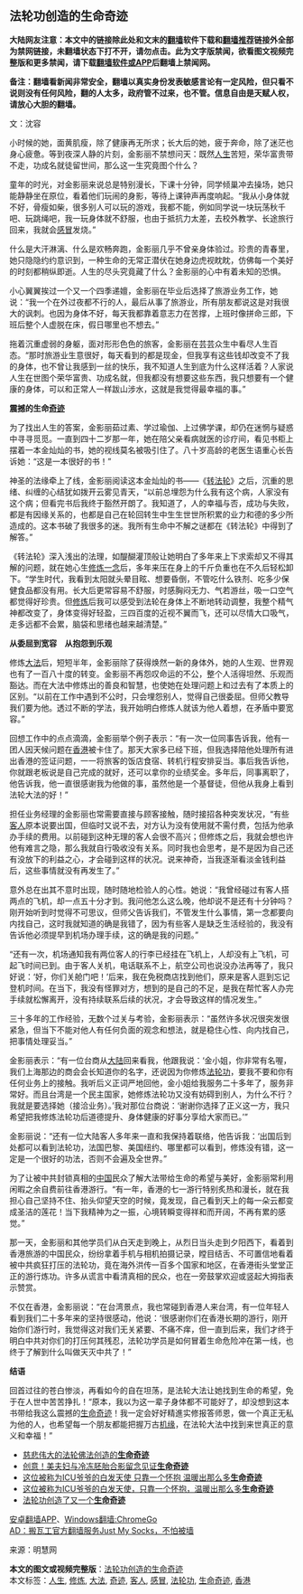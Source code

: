  <h2>法轮功创造的生命奇迹</h2> <p class="notice"><b>大陆网友注意：本文中的链接除此处和文末的<a href="https://github.com/bannedbook/fanqiang" >翻墙</a>软件下载和<a href="https://github.com/killgcd/justmysocks/blob/master/README.md">翻墙推荐</a>链接外全部为禁网链接，未翻墙状态下打不开，请勿点击。此为文字版禁闻，欲看图文视频完整版和更多禁闻，请下载<a href="https://github.com/bannedbook/fanqiang">翻墙软件或APP</a>后翻墙上禁闻网。</p><p>备注：翻墙看新闻非常安全，翻墙以真实身份发表敏感言论有一定风险，但只看不说则没有任何风险，翻的人太多，政府管不过来，也不管。信息自由是天赋人权，请放心大胆的翻墙。</b></p>  <div class="entry"> <p>文：沈容</p> <p></p> <p>小时候的她，面黄肌瘦，除了健康再无所求；长大后的她，疲于奔命，除了迷茫也身心疲惫。等到夜深人静的片刻，金影丽不禁想问天：既然<a href="https://www.bannedbook.org/bnews/tag/%E4%BA%BA%E7%94%9F/" class="st_tag internal_tag" rel="tag" title="标签 人生 下的日志">人生</a>苦短，荣华富贵带不走，功成名就徒留世间，那么这一生究竟图个什么？</p> <p>童年的时光，对金影丽来说总是特别漫长，下课十分钟，同学倾巢冲去操场，她只能静静坐在原位，看着他们玩闹的身影，等待上课钟声再度响起。“我从小身体就不好，骨瘦如柴，很多别人可以玩的游戏，我都不能，例如同学说一块玩荡秋千吧、玩跳绳吧，我一玩身体就不舒服，也由于抵抗力太差，去校外教学、长途旅行回来，我就会<a href="https://www.bannedbook.org/bnews/tag/%E6%84%9F%E5%86%92/" class="st_tag internal_tag" rel="tag" title="标签 感冒 下的日志">感冒</a>发烧。”</p> <p>什么是大汗淋漓、什么是欢畅奔跑，金影丽几乎不曾亲身体验过。珍贵的青春里，她只隐隐约约意识到，一种生命的无常正潜伏在她身边虎视眈眈，仿佛每一个美好的时刻都稍纵即逝。人生的尽头究竟藏了什么？金影丽的心中有着未知的恐惧。</p> <p>小心翼翼挨过一个又一个四季递嬗，金影丽在毕业后选择了旅游业务工作，她说：“我一个在外过夜都不行的人，最后从事了旅游业，所有朋友都说这是对我很大的讽刺。也因为身体不好，每天我都靠着意志力在苦撑，上班时像拼命三郎，下班后整个人虚脱在床，假日哪里也不想去。”</p>  <p>拖着沉重虚弱的身躯，面对形形色色的旅客，金影丽在芸芸众生中看尽人生百态。“那时旅游业生意很好，每天看到的都是现金，但我享有这些钱却改变不了我的身体，也不曾让我感到一丝的快乐，我不知道人生到底为什么这样活着？人家说人生在世图个荣华富贵、功成名就，但我都没有想要这些东西，我只想要有一个健康的身体，可以和正常人一样跋山涉水，这就是我觉得最幸福的事。”</p> <p><strong>震撼的生命<a href="https://www.bannedbook.org/bnews/tag/%e5%a5%87%e8%bf%b9/" class="st_tag internal_tag" rel="tag" title="标签 奇迹 下的日志">奇迹</a></strong></p> <p>为了找出人生的答案，金影丽茹过素、学过瑜伽、上过佛学课，却仍在迷惘与疑惑中寻寻觅觅。一直到四十二岁那一年，她在陪父亲看病就医的诊疗间，看见书柜上摆着一本金灿灿的书，她的视线莫名被吸引住了。八十岁高龄的老医生语重心长告诉她：“这是一本很好的书！”</p> <p>神圣的法缘牵上了线，金影丽阅读这本金灿灿的书——《<span class='wp_keywordlink'><a href="https://gb.falundafa.org/chigb/zfl.htm" title="《转法轮》" target="_blank">转法轮</a></span>》之后，沉重的思绪、纠缠的心结犹如拨开云雾见青天，“以前总埋怨为什么我有这个病，人家没有这个病；但看完书后我终于豁然开朗了。我知道了，人的幸福与否，成功与失败，都是有因缘关系的，也都是自己在轮回转生中生生世世所积累的业力和德的多少所造成的。这本书破了我很多的迷。我所有生命中不解之谜都在《转法轮》中得到了解答。”</p> <p>《转法轮》深入浅出的法理，如醍醐灌顶般让她明白了多年来上下求索却又不得其解的问题，就在她心生<span class='wp_keywordlink'><a href="https://www.qi-gong.me/" title="气功修炼网" target="_blank">修炼</a></span><span class='wp_keywordlink'><a href="https://www.bannedbook.org/forum2/topic13.html" title="小冊子：一念決定未來（更新版）" target="_blank">一念</a></span>后，多年来压在身上的千斤负重也在不久后轻松卸下。“学生时代，我看到太阳就头晕目眩、想要昏倒，不管吃什么铁剂、吃多少保健食品都没有用。长大后更常容易不舒服，时感胸闷无力、气若游丝，吸一口空气都觉得好珍贵。但<a href="https://www.bannedbook.org/bnews/tag/%e4%bf%ae%e7%82%bc/" class="st_tag internal_tag" rel="tag" title="标签 修炼 下的日志">修炼</a>后我可以感受到法轮在身体上不断地转动调整，我整个精气神都改变了，身体变得好轻盈，三四百度的近视不翼而飞，还可以尽情大口吸气，走多远都不会累，脑袋和思绪也越来越清楚。”</p> <p><strong>从委屈到宽容　从抱怨到乐观</strong></p>  <p>修炼<a href="https://www.bannedbook.org/bnews/tag/%E5%A4%A7%E6%B3%95/" class="st_tag internal_tag" rel="tag" title="标签 大法 下的日志">大法</a>后，短短半年，金影丽除了获得焕然一新的身体外，她的人生观、世界观也有了一百八十度的转变。金影丽不再怨叹命运的不公，整个人活得坦然、乐观而豁达。而在大法中修炼出的善良和智慧，也使她在处理问题上和过去有了本质上的区别。“以前在工作中遇到不公时，只会埋怨别人，觉得自己很委屈。但师父教导我们要为他。透过不断的学法，我开始明白修炼人就该为他人着想，在矛盾中要宽容。”</p> <p>回想工作中的点点滴滴，金影丽举个例子表示：“有一次一位同事告诉我，他有一团人因天候问题在<a href="https://www.bannedbook.org/bnews/tag/%e9%a6%99%e6%b8%af/" class="st_tag internal_tag" rel="tag" title="标签 香港 下的日志">香港</a>被卡住了。那天大家多已经下班，但我选择陪他处理所有进出香港的签证问题，一一将旅客的饭店食宿、转机行程安排妥当。事后我告诉他，你就跟老板说是自己完成的就好，还可以拿你的业绩奖金。多年后，同事离职了，他告诉我，他一直很感谢我为他做的事，虽然他是一个基督徒，但他从我身上看到法轮大法的好！”</p> <p>担任业务经理的金影丽也常需要直接与顾客接触，随时接招各种突发状况，“有些<a href="https://www.bannedbook.org/bnews/tag/%e5%ae%a2%e4%ba%ba/" class="st_tag internal_tag" rel="tag" title="标签 客人 下的日志">客人</a>原本说要出国，但临时又说不去，对方认为没有使用就不需付费，包括为他承办手续的费用。以前碰到这种无理的客人会很不高兴；但修炼之后，我就会想也许他有难言之隐，那么我就自行吸收没有关系。同时我也会思考，是不是因为自己还有没放下的利益之心，才会碰到这样的状况。说来神奇，当我逐渐看淡金钱利益后，这些事情就没有再发生了。”</p> <p>意外总在出其不意时出现，随时随地检验人的心性。她说：“我曾经碰过有客人搭两点的飞机，却一点五十分才到。我问他怎么这么晚，他却说不是还有十分钟吗？刚开始听到时觉得不可思议，但师父告诉我们，不管发生什么事情，第一念都要向内找自己，这时我就知道的确是我错了，因为有些客人是缺乏生活经验的，我没有告诉他必须提早到机场办理手续，这的确是我的问题。”</p> <p>“还有一次，机场通知我有两位客人的行李已经挂在飞机上，人却没有上飞机，可起飞时间已到。由于客人关机，电话联系不上，航空公司也说没办法再等了，我只好说：‘好，你们关舱门吧！’后来，我在免税商店找到他们，原来是客人逛到忘记登机时间。在当下，我没有怪罪对方，想到的是自己的不足，是我在帮忙客人办完手续就松懈离开，没有持续联系后续的状况，才会导致这样的情况发生。”</p> <p>三十多年的工作经验，无数个过关与考验，金影丽表示：“虽然许多状况很突发很紧急，但当下不能对他人有任何负面的观念和想法，就是稳住心性、向内找自己，把事情处理妥当。”</p>  <p>金影丽表示：“有一位台商从<span class='wp_keywordlink_affiliate'><a href="https://www.bannedbook.org/" title="大陆" target="_blank">大陆</a></span>回来看我，他跟我说：‘金小姐，你非常有名喔，我们上海那边的商会会长知道你的名字，还说因为你修炼<a href="https://www.bannedbook.org/bnews/tag/%e6%b3%95%e8%bd%ae%e5%8a%9f/" class="st_tag internal_tag" rel="tag" title="标签 法轮功 下的日志">法轮功</a>，要我不要和你有任何业务上的接触。我听后义正词严地回他，金小姐给我服务二十多年了，服务非常好。而且台湾是一个民主国家，她修炼法轮功又没有妨碍到别人，为什么不行？我就是要选择她（接洽业务）。’我对那位台商说：‘谢谢你选择了正义这一方，我只希望把我修炼法轮功后道德提升、身体健康的好事分享给大家而已。’”</p> <p>金影丽说：“还有一位大陆客人多年来一直和我保持着联络，他告诉我：‘出国后到处都可以看到法轮功，法国巴黎、美国纽约、哪里都可以看到，修炼没有错，这一定是一个很好的功法，否则不会遍及全世界。”</p> <p>为了让被中共封锁真相的<span class='wp_keywordlink_affiliate'><a href="https://www.bannedbook.org/" title="中国" target="_blank">中国</a></span>民众了解大法带给生命的希望与美好，金影丽常利用闲暇之余自费前往香港游行。“有一年，香港的七一游行特别炙热和漫长，就在我担心自己坚持不住、抬头仰望天空的时候，竟发现，自己看到天上的每一朵云都变成圣洁的莲花！当下我精神为之一振，心境转瞬变得祥和而开阔，不再有累的感觉。”</p> <p>那一天，金影丽和其他学员们从白天走到晚上，从烈日当头走到夕阳西下，看着到香港旅游的中国民众，纷纷拿着手机与相机拍摄记录，瞠目结舌、不可置信地看着被中共疯狂打压的法轮功，竟在海外洪传一百多个国家和地区，在香港街头堂堂正正的游行炼功。许多从谎言中看清真相的民众，也在一旁鼓掌欢迎或竖起大拇指表示赞赏。</p> <p>不仅在香港，金影丽说：“在台湾景点，我也常碰到香港人来台湾，有一位年轻人看到我们二十多年来的坚持很感动，他说：‘很感谢你们在香港长期的游行，刚开始你们游行时，我觉得这对我们无关紧要、不痛不痒，但一直到后来，我们才终于明白中共对你们的打压何其残忍，法轮功学员是如何冒着生命危险冲在第一线，也终于了解到什么叫做天灭中共了！”</p> <p><strong>结语</strong></p>  <p>回首过往的苍白惨淡，再看如今的自在坦荡，是法轮大法让她找到生命的希望，免于在人世中苦苦挣扎！“原本，我以为这一辈子身体都不可能好了，却没想到这本书带给我这么震撼的<a href="https://www.bannedbook.org/bnews/tag/%E7%94%9F%E5%91%BD%E5%A5%87%E8%BF%B9/" class="st_tag internal_tag" rel="tag" title="标签 生命奇迹 下的日志">生命奇迹</a>！我一定会好好精進实修报答师恩，做一个真正无私为他的人，也希望每一个朋友都能把握万古<span class='wp_keywordlink'><a href="https://www.bannedbook.org/forum11/topic248.html" title="禁片：情为何物？生死相许？自由电影《机缘》下载、在线观看" target="_blank">机缘</a></span>，在法轮大法中找到来世真正的意义和幸福！”</p> <ul class='op-related-articles' title='相关阅读'> <li><a href='https://www.bannedbook.org/bnews/cnnews/20180613/956896.html' target='_blank'>慈悲伟大的法轮佛法创造的<b>生命奇迹</b></a></li> <li><a href='https://www.bannedbook.org/bnews/funmedia/20180212/899058.html' target='_blank'>创意！美夫妇与冷冻胚胎合影留念见证<b>生命奇迹</b></a></li> <li><a href='https://www.bannedbook.org/bnews/cnnews/20171007/838032.html' target='_blank'>这位被称为ICU爷爷的白发天使 只靠一个怀抱 温暖出那么多<b>生命奇迹</b></a></li> <li><a href='https://www.bannedbook.org/bnews/cnnews/20171006/837703.html' target='_blank'>这位被称为ICU爷爷的白发天使，只靠一个怀抱，温暖出那么多<b>生命奇迹</b></a></li> <li><a href='https://www.bannedbook.org/bnews/aomi/supernatural/20171224/825495.html' target='_blank'>法轮功创造了又一个<b>生命奇迹</b></a></li> </ul> <div class="texttj"> <a href="https://github.com/bannedbook/fanqiang/wiki/%E7%A6%81%E9%97%BB%E7%BD%91%E5%AE%89%E5%8D%93%E7%BF%BB%E5%A2%99%E6%96%B0%E9%97%BBAPP" target="_blank">安卓翻墙APP</a>、<a href="https://github.com/bannedbook/fanqiang/wiki/Chrome%E4%B8%80%E9%94%AE%E7%BF%BB%E5%A2%99%E5%8C%85" target="_blank">Windows翻墙:ChromeGo</a><br/> <a href="https://github.com/killgcd/justmysocks/blob/master/README.md" target="_blank">AD：搬瓦工官方翻墙服务Just My Socks，不怕被墙</a> </div><p>来源：明慧网</p><a name='sharetosocial'></a>         <div><b>本文的图文或视频完整版</b>：<a href='https://www.bannedbook.org/bnews/cbnews/20200726/1366493.html'>法轮功创造的生命奇迹</a></div>  </div><!--END ENTRY--> <div class="postfooter"> <div>本文标签：<a href="https://www.bannedbook.org/bnews/tag/%E4%BA%BA%E7%94%9F/" rel="tag">人生</a>, <a href="https://www.bannedbook.org/bnews/tag/%e4%bf%ae%e7%82%bc/" rel="tag">修炼</a>, <a href="https://www.bannedbook.org/bnews/tag/%E5%A4%A7%E6%B3%95/" rel="tag">大法</a>, <a href="https://www.bannedbook.org/bnews/tag/%e5%a5%87%e8%bf%b9/" rel="tag">奇迹</a>, <a href="https://www.bannedbook.org/bnews/tag/%e5%ae%a2%e4%ba%ba/" rel="tag">客人</a>, <a href="https://www.bannedbook.org/bnews/tag/%E6%84%9F%E5%86%92/" rel="tag">感冒</a>, <a href="https://www.bannedbook.org/bnews/tag/%e6%b3%95%e8%bd%ae%e5%8a%9f/" rel="tag">法轮功</a>, <a href="https://www.bannedbook.org/bnews/tag/%E7%94%9F%E5%91%BD%E5%A5%87%E8%BF%B9/" rel="tag">生命奇迹</a>, <a href="https://www.bannedbook.org/bnews/tag/%e9%a6%99%e6%b8%af/" rel="tag">香港</a></div>  </div><!--END POSTFOOTER--> 